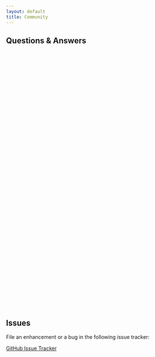 ```yaml
---
layout: default
title: Community
---
```


## Questions & Answers

<iframe id="forum_embed"
 src="javascript:void(0)"
 scrolling="no"
 frameborder="0"
 width="900"
 height="700">
</iframe>

<script type="text/javascript">
 document.getElementById("forum_embed").src =
  "https://groups.google.com/forum/embed/?place=forum/souffle" +
  "&showsearch=true&showpopout=true&parenturl=" +
  encodeURIComponent(window.location.href);
</script>

## Issues

File an enhancement or a bug in the following issue tracker:

[GitHub Issue Tracker](https://github.com/souffle-lang/souffle/issues)

